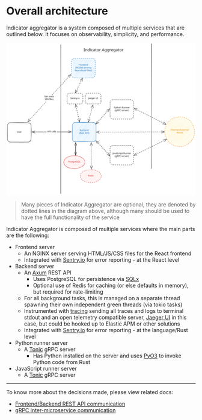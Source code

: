 # Overall architecture

Indicator aggregator is a system composed of multiple services that are outlined below. It focuses on observability, simplicity, and performance.

![Architecture diagram](./diagrams/architecture.excalidraw.svg)

> Many pieces of Indicator Aggregator are optional, they are denoted by dotted lines in the diagram above, although many should be used to have the full functionality of the service

Indicator Aggregator is composed of multiple services where the main parts are the following:
- Frontend server
  - An NGINX server serving HTML/JS/CSS files for the React frontend
  - Integrated with [Sentry.io](https://sentry.io) for error reporting - at the React level
- Backend server
  - An [Axum](https://github.com/tokio-rs/axum/) REST API
    - Uses PostgreSQL for persistence via [SQLx](https://github.com/launchbadge/sqlx)
    - Optional use of Redis for caching (or else defaults in memory), but required for rate-limiting
  - For all background tasks, this is managed on a separate thread spawning their own independent green threads (via tokio tasks)
  - Instrumented with [tracing](https://github.com/tokio-rs/tracing/) sending all traces and logs to terminal stdout and an open telemetry compatible server, [Jaeger UI](https://www.jaegertracing.io/) in this case, but could be hooked up to Elastic APM or other solutions
  - Integrated with [Sentry.io](https://sentry.io) for error reporting - at the language/Rust level
- Python runner server
  - A [Tonic](https://github.com/hyperium/tonic) gRPC server
    - Has Python installed on the server and uses [PyO3](https://pyo3.rs/) to invoke Python code from Rust
- JavaScript runner server
  - A [Tonic](https://github.com/hyperium/tonic) gRPC server

---

To know more about the decisions made, please view related docs:
- [Frontend/Backend REST API communication](./rest-api.md)
- [gRPC inter-microservice communication](./grpc-microservice-communication.md)